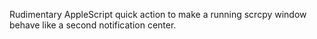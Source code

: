 Rudimentary AppleScript quick action to make a running scrcpy window behave like a second notification center.

